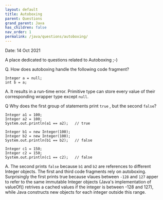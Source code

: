 ```yaml
---
layout: default
title: Autoboxing
parent: Questions
grand_parent: Java
has_children: false
nav_order: 1
permalink: /java/questions/autoboxing/
---
```

Date: 14 Oct 2021

A place dedicated to questions related to Autoboxing ;-)


Q. How does autoboxing handle the following code fragment?
    
    Integer a = null;
    int b = a;

A. It results in a run-time error. Primitive type can store 
every value of their corresponding wrapper type except `null`.

Q Why does the first group of statements print `true` , but 
the second `false`?

    Integer a1 = 100;
    Integer a2 = 100;
    System.out.println(a1 == a2);   // true

    Integer b1 = new Integer(100);
    Integer b2 = new Integer(100);
    System.out.println(b1 == b2);   // false

    Integer c1 = 150;
    Integer c2 = 150;
    System.out.println(c1 == c2);   // false

A. The second prints `false` because `b1` and `b2` are references
to different Integer objects. The first and third code fragments
rely on autoboxing. Surprisingly the first prints true because
vlaues between `-128` and `127` apper to refer to the same immutable
Integer objects (Java's implementation of valueOf() retrives a cached
values if the integer is between -128 and 127), while Java constructs 
new objects for each integer outside this range.
